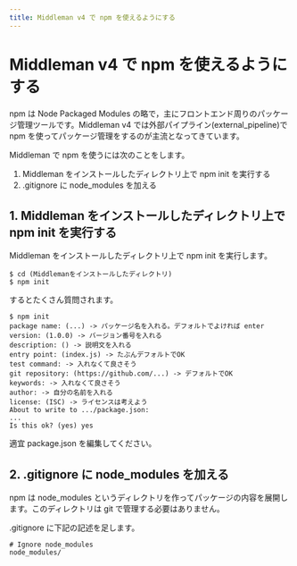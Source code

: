 ```yaml
---
title: Middleman v4 で npm を使えるようにする
---
```

# Middleman v4 で npm を使えるようにする

npm は Node Packaged Modules の略で，主にフロントエンド周りのパッケージ管理ツールです。Middleman v4 では外部パイプライン(external_pipeline)で npm を使ってパッケージ管理をするのが主流となってきています。

Middleman で npm を使うには次のことをします。

1. Middleman をインストールしたディレクトリ上で npm init を実行する
2. .gitignore に node_modules を加える

## 1. Middleman をインストールしたディレクトリ上で npm init を実行する

Middleman をインストールしたディレクトリ上で npm init を実行します。

```
$ cd (Middlemanをインストールしたディレクトリ)
$ npm init
```

するとたくさん質問されます。

```
$ npm init
package name: (...) -> パッケージ名を入れる。デフォルトでよければ enter
version: (1.0.0) -> バージョン番号を入れる
description: () -> 説明文を入れる
entry point: (index.js) -> たぶんデフォルトでOK
test command: -> 入れなくて良さそう
git repository: (https://github.com/...) -> デフォルトでOK
keywords: -> 入れなくて良さそう
author: -> 自分の名前を入れる
license: (ISC) -> ライセンスは考えよう
About to write to .../package.json:
...
Is this ok? (yes) yes
```

適宜 package.json を編集してください。

## 2. .gitignore に node_modules を加える

npm は node_modules というディレクトリを作ってパッケージの内容を展開します。このディレクトリは git で管理する必要はありません。

.gitignore に下記の記述を足します。

```
# Ignore node_modules
node_modules/
```

